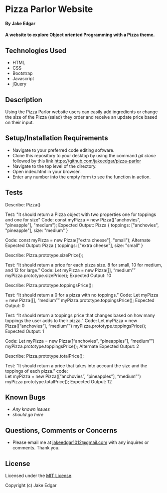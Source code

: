 # Pizza Parlor Website

#### By Jake Edgar

#### A website to explore Object oriented Programming with a Pizza theme.

## Technologies Used

* HTML
* CSS
* Bootstrap
* Javascript
* jQuery

## Description

Using the Pizza Parlor website users can easily add ingredients or change the size of the Pizza (salad) they order and receive an update price based on their input. 

## Setup/Installation Requirements

* Navigate to your preferred code editing software. 
* Clone this repository to your desktop by using the command *git clone* followed by this link https://github.com/jakeedgar/pizza-parlor
* Navigate to the top level of the directory. 
* Open index.html in your browser. 
* Enter any number into the empty form to see the function in action.

## Tests

Describe: Pizza()

Test: "It should return a Pizza object with two properties one for toppings and one for size"
Code: const myPizza = new Pizza(["anchovies", "pineapple"], "medium");
Expected Output: Pizza { toppings: ["anchovies", "pineapple"], size: "medium" }

Code: const myPizza = new Pizza(["extra cheese"], "small");
Alternate Expected Output: Pizza { toppings: ["extra cheese"], size: "small" }

Describe: Pizza.prototype.sizePrice();

Test: “It should return a price for each pizza size. 8 for small, 10 for medium, and 12 for large.”
Code: 
  Let myPizza = new Pizza([], “medium””
	myPizza.prototype.sizePrice();
Expected Output: 10

Describe: Pizza.prototype.toppingsPrice();

Test: “It should return a 0 for a pizza with no toppings.”
Code: 
	Let myPizza = new Pizza([], “medium””
	myPizza.prototype.toppingsPrice();
Expected Output: 0

Test: “It should return a toppings price that changes based on how many toppings the user adds to their pizza.”
Code: 
	Let myPizza = new Pizza([“anchovies”], “medium””)
	myPizza.prototype.toppingsPrice();
Expected Output: 1

Code: 
	Let myPizza = new Pizza([“anchovies”, “pineapples”], “medium””)
	myPizza.prototype.toppingsPrice();
Alternate Expected Output: 2

Describe: Pizza.prototype.totalPrice();

Test: “It should return a price that takes into account the size and the toppings of each pizza.”
code: 	
  Let myPizza = new Pizza([“anchovies”, “pineapples”], “medium””)
	myPizza.prototype.totalPrice();
Expected Output: 12


## Known Bugs

* _Any known issues_
* _should go here_

## Questions, Comments or Concerns
* Please email me at jakeedgar1012@gmail.com with any inquires or comments. Thank you. 

## License
Licensed under the [MIT License](LICENSE).

Copyright (c) Jake Edgar